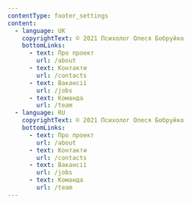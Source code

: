 ```yaml
---
contentType: footer_settings
content:
  - language: UK
    copyrightText: © 2021 Психолог Олеся Бобруйко
    bottomLinks:
      - text: Про проект
        url: /about
      - text: Контакти
        url: /contacts
      - text: Вакансії
        url: /jobs
      - text: Команда
        url: /team
  - language: RU
    copyrightText: © 2021 Психолог Олеся Бобруйко
    bottomLinks:
      - text: Про проект
        url: /about
      - text: Контакти
        url: /contacts
      - text: Вакансії
        url: /jobs
      - text: Команда
        url: /team
---
```

